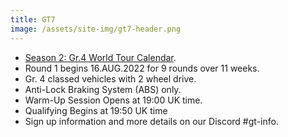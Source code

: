```yaml
---
title: GT7
image: /assets/site-img/gt7-header.png
---
```


* [Season 2: Gr.4 World Tour Calendar](/gt7/calendar).
* Round 1 begins 16.AUG.2022 for 9 rounds over 11 weeks.
* Gr. 4 classed vehicles with 2 wheel drive.
* Anti-Lock Braking System (ABS) only.
* Warm-Up Session Opens at 19:00 UK time.
* Qualifying Begins at 19:50 UK time
* Sign up information and more details on our Discord #gt-info.
